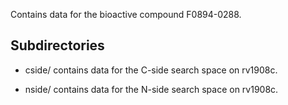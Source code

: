 Contains data for the bioactive compound F0894-0288.

## Subdirectories

- cside/ contains data for the C-side search space on rv1908c.

- nside/ contains data for the N-side search space on rv1908c.

